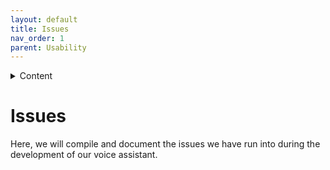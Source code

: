 ```yaml
---
layout: default
title: Issues
nav_order: 1
parent: Usability
---
```



<details close markdown="block">
  <summary>
    Content
  </summary>
  {: .text-delta }
1. TOC
{:toc}
</details>

# Issues

Here, we will compile and document the issues we have run into during the development of our voice assistant.
